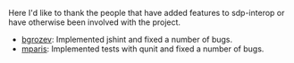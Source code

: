 Here I'd like to thank the people that have added features to sdp-interop or
have otherwise been involved with the project.

- [bgrozev][]: Implemented jshint and fixed a number of bugs.
- [mparis][]: Implemented tests with qunit and fixed a number of bugs.

[bgrozev]: https://github.com/bgrozev/
[mparis]: https://github.com/mparis/
